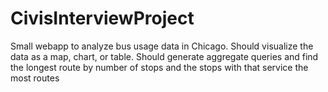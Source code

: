 # CivisInterviewProject

Small webapp to analyze bus usage data in Chicago.  Should visualize the data as a map, chart, or table.  Should generate aggregate queries and find the longest route by number of stops and the stops with that service the most routes